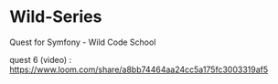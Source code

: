 # Wild-Series
Quest for Symfony - Wild Code School

quest 6 (video) : https://www.loom.com/share/a8bb74464aa24cc5a175fc3003319af5
